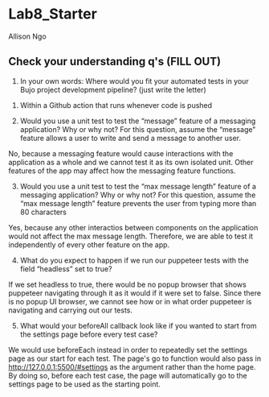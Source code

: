 # Lab8_Starter
Allison Ngo

## Check your understanding q's (FILL OUT)
1. In your own words: Where would you fit your automated tests in your Bujo project development pipeline? (just write the letter)

1) Within a Github action that runs whenever code is pushed 

2. Would you use a unit test to test the “message” feature of a messaging application? Why or why not? For this question, assume the “message” feature allows a user to write and send a message to another user.

No, because a messaging feature would cause interactions with the application as a whole and we cannot test it as its own isolated unit. Other features of the app may affect how the messaging feature functions.

3. Would you use a unit test to test the “max message length” feature of a messaging application? Why or why not? For this question, assume the “max message length” feature prevents the user from typing more than 80 characters
   
Yes, because any other interactios between components on the application would not affect the max message length. Therefore, we are able to test it independently of every other feature on the app.

4. What do you expect to happen if we run our puppeteer tests with the field “headless” set to true?

If we set headless to true, there would be no popup browser that shows puppeteer navigating through it as it would if it were set to false. Since there is no popup UI browser, we cannot see how or in what order puppeteer is navigating and carrying out our tests.

5. What would your beforeAll callback look like if you wanted to start from the settings page before every test case?

We would use beforeEach instead in order to repeatedly set the settings page as our start for each test. The page's go to function would also pass in http://127.0.0.1:5500/#settings as the argument rather than the home page. By doing so, before each test case, the page will automatically go to the settings page to be used as the starting point.

